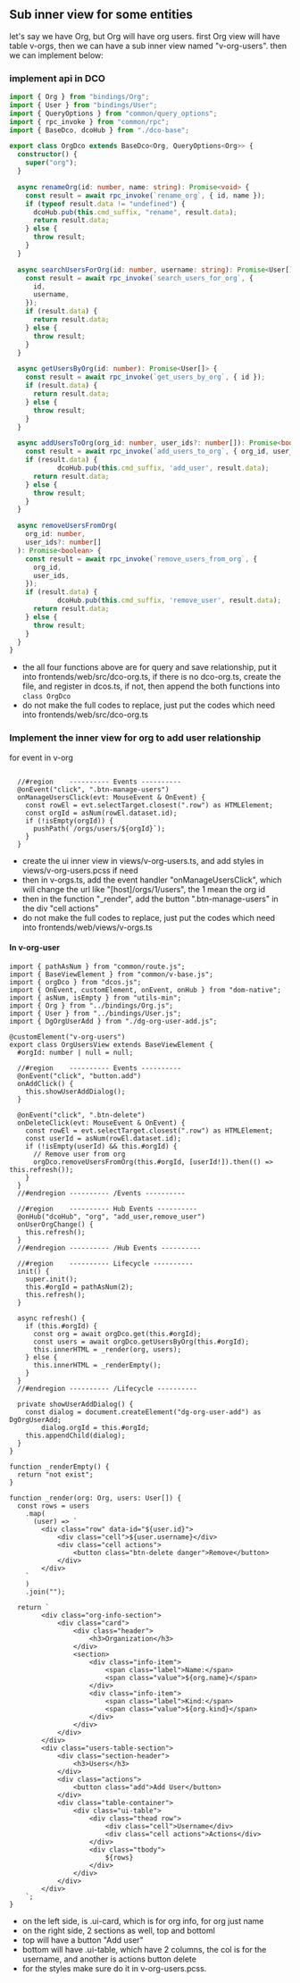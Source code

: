 ## Sub inner view for some entities

let's say we have Org, but Org will have org users. first Org view will have table v-orgs, then we can have a sub inner view named "v-org-users".
then we can implement below:

### implement api in DCO

````ts
import { Org } from "bindings/Org";
import { User } from "bindings/User";
import { QueryOptions } from "common/query_options";
import { rpc_invoke } from "common/rpc";
import { BaseDco, dcoHub } from "./dco-base";

export class OrgDco extends BaseDco<Org, QueryOptions<Org>> {
  constructor() {
    super("org");
  }

  async renameOrg(id: number, name: string): Promise<void> {
    const result = await rpc_invoke(`rename_org`, { id, name });
    if (typeof result.data != "undefined") {
      dcoHub.pub(this.cmd_suffix, "rename", result.data);
      return result.data;
    } else {
      throw result;
    }
  }

  async searchUsersForOrg(id: number, username: string): Promise<User[]> {
    const result = await rpc_invoke(`search_users_for_org`, {
      id,
      username,
    });
    if (result.data) {
      return result.data;
    } else {
      throw result;
    }
  }

  async getUsersByOrg(id: number): Promise<User[]> {
    const result = await rpc_invoke(`get_users_by_org`, { id });
    if (result.data) {
      return result.data;
    } else {
      throw result;
    }
  }

  async addUsersToOrg(org_id: number, user_ids?: number[]): Promise<boolean> {
    const result = await rpc_invoke(`add_users_to_org`, { org_id, user_ids });
    if (result.data) {
			dcoHub.pub(this.cmd_suffix, 'add_user', result.data);
      return result.data;
    } else {
      throw result;
    }
  }

  async removeUsersFromOrg(
    org_id: number,
    user_ids?: number[]
  ): Promise<boolean> {
    const result = await rpc_invoke(`remove_users_from_org`, {
      org_id,
      user_ids,
    });
    if (result.data) {
			dcoHub.pub(this.cmd_suffix, 'remove_user', result.data);
      return result.data;
    } else {
      throw result;
    }
  }
}


````
- the all four functions above are for query and save relationship, put it into frontends/web/src/dco-org.ts, if there is no dco-org.ts, create the file, and register in dcos.ts, if not, then append the both functions into ```class OrgDco```
- do not make the full codes to replace, just put the codes which need into frontends/web/src/dco-org.ts


### Implement the inner view for org to add user relationship


for event in v-org
```

  //#region    ---------- Events ----------
  @onEvent("click", ".btn-manage-users")
  onManageUsersClick(evt: MouseEvent & OnEvent) {
    const rowEl = evt.selectTarget.closest(".row") as HTMLElement;
    const orgId = asNum(rowEl.dataset.id);
    if (!isEmpty(orgId)) {
      pushPath(`/orgs/users/${orgId}`);
    }
  }

```


- create the ui inner view in views/v-org-users.ts, and add styles in views/v-org-users.pcss if need
- then in v-orgs.ts, add the event handler "onManageUsersClick", which will change the url like "[host]/orgs/1/users", the 1 mean the org id
- then in the function "_render", add the button ".btn-manage-users" in the div "cell actions"
- do not make the full codes to replace, just put the codes which need into frontends/web/views/v-orgs.ts


#### In v-org-user
```
import { pathAsNum } from "common/route.js";
import { BaseViewElement } from "common/v-base.js";
import { orgDco } from "dcos.js";
import { OnEvent, customElement, onEvent, onHub } from "dom-native";
import { asNum, isEmpty } from "utils-min";
import { Org } from "../bindings/Org.js";
import { User } from "../bindings/User.js";
import { DgOrgUserAdd } from "./dg-org-user-add.js";

@customElement("v-org-users")
export class OrgUsersView extends BaseViewElement {
  #orgId: number | null = null;

  //#region    ---------- Events ----------
  @onEvent("click", "button.add")
  onAddClick() {
    this.showUserAddDialog();
  }

  @onEvent("click", ".btn-delete")
  onDeleteClick(evt: MouseEvent & OnEvent) {
    const rowEl = evt.selectTarget.closest(".row") as HTMLElement;
    const userId = asNum(rowEl.dataset.id);
    if (!isEmpty(userId) && this.#orgId) {
      // Remove user from org
      orgDco.removeUsersFromOrg(this.#orgId, [userId!]).then(() => this.refresh());
    }
  }
  //#endregion ---------- /Events ----------

  //#region    ---------- Hub Events ----------
  @onHub("dcoHub", "org", "add_user,remove_user")
  onUserOrgChange() {
    this.refresh();
  }
  //#endregion ---------- /Hub Events ----------

  //#region    ---------- Lifecycle ----------
  init() {
    super.init();
    this.#orgId = pathAsNum(2);
    this.refresh();
  }

  async refresh() {
    if (this.#orgId) {
      const org = await orgDco.get(this.#orgId);
      const users = await orgDco.getUsersByOrg(this.#orgId);
      this.innerHTML = _render(org, users);
    } else {
      this.innerHTML = _renderEmpty();
    }
  }
  //#endregion ---------- /Lifecycle ----------

  private showUserAddDialog() {
    const dialog = document.createElement("dg-org-user-add") as DgOrgUserAdd;
		dialog.orgId = this.#orgId;
    this.appendChild(dialog);
  }
}

function _renderEmpty() {
  return "not exist";
}

function _render(org: Org, users: User[]) {
  const rows = users
    .map(
      (user) => `
		<div class="row" data-id="${user.id}">
			<div class="cell">${user.username}</div>
			<div class="cell actions">
				<button class="btn-delete danger">Remove</button>
			</div>
		</div>
	`
    )
    .join("");

  return `
		<div class="org-info-section">
			<div class="card">
				<div class="header">
					<h3>Organization</h3>
				</div>
				<section>
					<div class="info-item">
						<span class="label">Name:</span>
						<span class="value">${org.name}</span>
					</div>
					<div class="info-item">
						<span class="label">Kind:</span>
						<span class="value">${org.kind}</span>
					</div>
				</div>
			</div>
		</div>
		<div class="users-table-section">
			<div class="section-header">
				<h3>Users</h3>
			</div>
			<div class="actions">
				<button class="add">Add User</button>
			</div>
			<div class="table-container">
				<div class="ui-table">
					<div class="thead row">
						<div class="cell">Username</div>
						<div class="cell actions">Actions</div>
					</div>
					<div class="tbody">
						${rows}
					</div>
				</div>
			</div>
		</div>
	`;
}
```
- on the left side, is .ui-card, which is for org info, for org just name
- on the right side, 2 sections as well, top and bottoml
- top will have a button "Add user"
- bottom will have .ui-table, which have 2 columns, the col is for the username, and another is actions button delete
- for the styles make sure do it in v-org-users.pcss.



